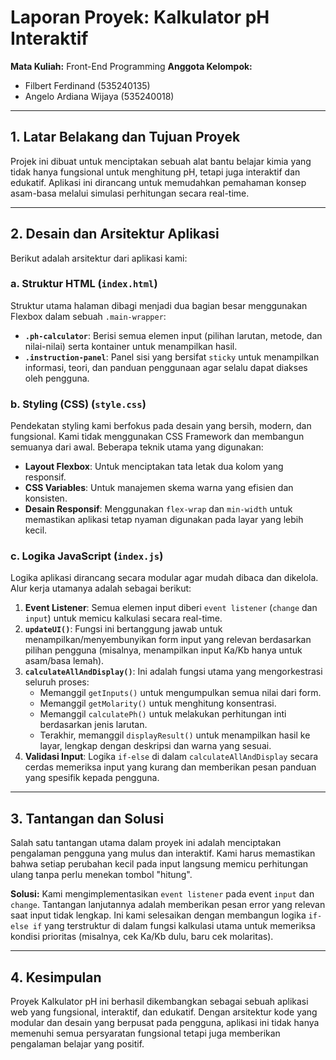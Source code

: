 # Laporan Proyek: Kalkulator pH Interaktif

**Mata Kuliah:** Front-End Programming
**Anggota Kelompok:**
- Filbert Ferdinand (535240135)
- Angelo Ardiana Wijaya (535240018)

---

## 1. Latar Belakang dan Tujuan Proyek

Projek ini dibuat untuk menciptakan sebuah alat bantu belajar kimia yang tidak hanya fungsional untuk menghitung pH, tetapi juga interaktif dan edukatif. Aplikasi ini dirancang untuk memudahkan pemahaman konsep asam-basa melalui simulasi perhitungan secara real-time.

---

## 2. Desain dan Arsitektur Aplikasi

Berikut adalah arsitektur dari aplikasi kami:

### a. Struktur HTML (`index.html`)
Struktur utama halaman dibagi menjadi dua bagian besar menggunakan Flexbox dalam sebuah `.main-wrapper`:
- **`.ph-calculator`**: Berisi semua elemen input (pilihan larutan, metode, dan nilai-nilai) serta kontainer untuk menampilkan hasil.
- **`.instruction-panel`**: Panel sisi yang bersifat `sticky` untuk menampilkan informasi, teori, dan panduan penggunaan agar selalu dapat diakses oleh pengguna.

### b. Styling (CSS) (`style.css`)
Pendekatan styling kami berfokus pada desain yang bersih, modern, dan fungsional. Kami tidak menggunakan CSS Framework dan membangun semuanya dari awal. Beberapa teknik utama yang digunakan:
- **Layout Flexbox**: Untuk menciptakan tata letak dua kolom yang responsif.
- **CSS Variables**: Untuk manajemen skema warna yang efisien dan konsisten.
- **Desain Responsif**: Menggunakan `flex-wrap` dan `min-width` untuk memastikan aplikasi tetap nyaman digunakan pada layar yang lebih kecil.

### c. Logika JavaScript (`index.js`)
Logika aplikasi dirancang secara modular agar mudah dibaca dan dikelola. Alur kerja utamanya adalah sebagai berikut:
1.  **Event Listener**: Semua elemen input diberi `event listener` (`change` dan `input`) untuk memicu kalkulasi secara real-time.
2.  **`updateUI()`**: Fungsi ini bertanggung jawab untuk menampilkan/menyembunyikan form input yang relevan berdasarkan pilihan pengguna (misalnya, menampilkan input Ka/Kb hanya untuk asam/basa lemah).
3.  **`calculateAllAndDisplay()`**: Ini adalah fungsi utama yang mengorkestrasi seluruh proses:
    - Memanggil `getInputs()` untuk mengumpulkan semua nilai dari form.
    - Memanggil `getMolarity()` untuk menghitung konsentrasi.
    - Memanggil `calculatePh()` untuk melakukan perhitungan inti berdasarkan jenis larutan.
    - Terakhir, memanggil `displayResult()` untuk menampilkan hasil ke layar, lengkap dengan deskripsi dan warna yang sesuai.
4.  **Validasi Input**: Logika `if-else` di dalam `calculateAllAndDisplay` secara cerdas memeriksa input yang kurang dan memberikan pesan panduan yang spesifik kepada pengguna.

---

## 3. Tantangan dan Solusi

Salah satu tantangan utama dalam proyek ini adalah menciptakan pengalaman pengguna yang mulus dan interaktif. Kami harus memastikan bahwa setiap perubahan kecil pada input langsung memicu perhitungan ulang tanpa perlu menekan tombol "hitung". 

**Solusi:** Kami mengimplementasikan `event listener` pada event `input` dan `change`. Tantangan lanjutannya adalah memberikan pesan error yang relevan saat input tidak lengkap. Ini kami selesaikan dengan membangun logika `if-else if` yang terstruktur di dalam fungsi kalkulasi utama untuk memeriksa kondisi prioritas (misalnya, cek Ka/Kb dulu, baru cek molaritas).

---

## 4. Kesimpulan

Proyek Kalkulator pH ini berhasil dikembangkan sebagai sebuah aplikasi web yang fungsional, interaktif, dan edukatif. Dengan arsitektur kode yang modular dan desain yang berpusat pada pengguna, aplikasi ini tidak hanya memenuhi semua persyaratan fungsional tetapi juga memberikan pengalaman belajar yang positif.
